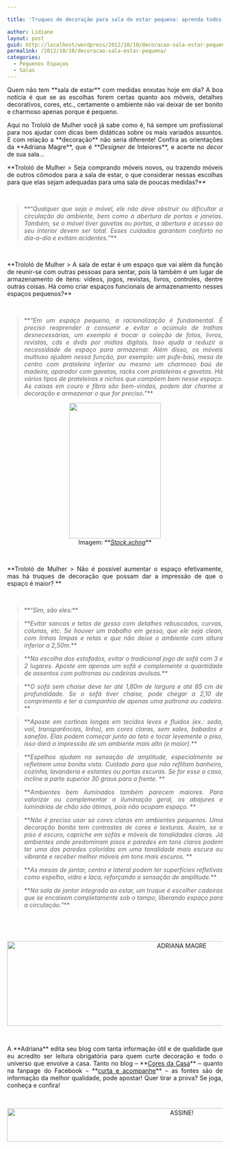 ```yaml
---

title: 'Truques de decoração para sala de estar pequena: aprenda todos!'

author: Lidiane
layout: post
guid: http://localhost/wordpress/2012/10/10/decoracao-sala-estar-pequena/
permalink: /2012/10/10/decoracao-sala-estar-pequena/
categories:
  - Pequenos Espaços
  - Salas
---
```

<p style="text-align: justify;">
  Quem não tem **sala de estar** com medidas enxutas hoje em dia? A boa notícia é que se as escolhas forem certas quanto aos móveis, detalhes decorativos, cores, etc., certamente o ambiente não vai deixar de ser bonito e charmoso apenas porque é pequeno.
</p>

<p style="text-align: justify;" align="justify">
  Aqui no Trololó de Mulher você já sabe como é, há sempre um profissional para nos ajudar com dicas bem didáticas sobre os mais variados assuntos. E com relação a **decoração** não seria diferente! Confira as orientações da **Adriana Magre**, que é **<em>Designer</em> de Inteiores**, e acerte no <em>decor</em> de sua sala…
</p>

<!--more-->

<p align="justify">
  **Trololó de Mulher > Seja comprando móveis novos, ou trazendo móveis de outros cômodos para a sala de estar, o que considerar nessas escolhas para que elas sejam adequadas para uma sala de poucas medidas?**
</p>

&nbsp;

> <p align="justify">
>   **“<em>Qualquer que seja o móvel, ele não deve obstruir ou dificultar a circulação do ambiente, bem como a abertura de portas e janelas. Também, se o móvel tiver gavetas ou portas, a abertura e acesso ao seu interior devem ser total. Esses cuidados garantem conforto no dia-a-dia e evitam acidentes.</em>”**
> </p>

&nbsp;

<p align="justify">
  **Trololó de Mulher > A sala de estar é um espaço que vai além da função de reunir-se com outras pessoas para sentar, pois lá também é um lugar de armazenamento de itens: vídeos, jogos, revistas, livros, controles, dentre outras coisas. Há como criar espaços funcionais de armazenamento nesses espaços pequenos?**
</p>

&nbsp;

> <p align="justify">
>   **<em>“Em um espaço pequeno, a racionalização é fundamental. É preciso reaprender a consumir e evitar o acúmulo de tralhas desnecessárias, um exemplo é trocar a coleção de fotos, livros, revistas, cds e dvds por mídias digitais. Isso ajuda a reduzir a necessidade de espaço para armazenar. </em><em>Além disso, os móveis multiuso ajudam nessa função, por exemplo: um pufe-baú, mesa de centro com prateleira inferior ou mesmo um charmoso baú de madeira, aparador com gavetas, racks com prateleiras e gavetas. Há vários tipos de prateleiras e nichos que compõem bem nesse espaço. As caixas em couro e fibra são bem-vindas, podem dar charme a decoração e armazenar o que for preciso.”</em>**
> </p>

<p align="center">
  <a href="http://www.trololodemulher.com.br/2012/10/10/decoracao-sala-estar-pequena/decoracao-sala-estar-pequena-2/" rel="attachment wp-att-9219"><img class="alignnone size-full wp-image-9219" title="DECORACAO-SALA-ESTAR-PEQUENA" src="http://www.trololodemulher.com.br/blog/wp-content/uploads/2012/10/DECORACAO-SALA-ESTAR-PEQUENA.png" alt="" width="214" height="316" /></a><br /> Imagem: **<em><a href="http://www.sxc.hu/" target="_blank">Stock.xchng</a></em>**
</p>

&nbsp;

<p align="justify">
  **Trololó de Mulher > Não é possível aumentar o espaço efetivamente, mas há truques de decoração que possam dar a impressão de que o espaço é maior? **
</p>

&nbsp;

> <p align="justify">
>   **“<em>Sim, são eles:</em>**
> </p>

> <p align="justify">
>   **<em>Evitar sancas e tetos de gesso com detalhes rebuscados, curvas, colunas, etc. Se houver um trabalho em gesso, que ele seja clean, com linhas limpas e retas e que não deixe o ambiente com altura inferior a 2,50m.</em>**
> </p>

> <p align="justify">
>   **<em>Na escolha dos estofados, evitar o tradicional jogo de sofá com 3 e 2 lugares. Aposte em apenas um sofá e complemente a quantidade de assentos com poltronas ou cadeiras avulsas.</em>**
> </p>

> <p align="justify">
>   **<em>O sofá sem chaise deve ter até 1,80m de largura e até 85 cm de profundidade. Se o sofá tiver chaise, pode chegar a 2,10 de comprimento e ter a companhia de apenas uma poltrona ou cadeira. </em>**
> </p>

> <p align="justify">
>   **<em>Aposte em cortinas longas em tecidos leves e fluidos (ex.: seda, voil, transparências, linho), em cores claras, sem xales, babados e sanefas. Elas podem começar junto ao teto e tocar levemente o piso, isso dará a impressão de um ambiente mais alto (e maior).</em>**
> </p>

> <p align="justify">
>   **<em>Espelhos ajudam na sensação de amplitude, especialmente se refletirem uma bonita vista. Cuidado para que não reflitam banheiro, cozinha, lavanderia e estantes ou portas escuras. Se for esse o caso, incline a parte superior 30 graus para a frente. </em>**
> </p>

> <p align="justify">
>   **<em>Ambientes bem iluminados também parecem maiores. Para valorizar ou complementar a iluminação geral, os abajures e luminárias de chão são ótimos, pois não ocupam espaço. </em>**
> </p>

> <p align="justify">
>   **<em>Não é preciso usar só cores claras em ambientes pequenos. Uma decoração bonita tem contrastes de cores e texturas. Assim, se o piso é escuro, capriche em sofás e móveis de tonalidades claras. Já ambientes onde predominam pisos e paredes em tons claros podem ter uma das paredes coloridas em uma tonalidade mais escura ou vibrante e receber melhor móveis em tons mais escuros. </em>**
> </p>

> <p align="justify">
>   **<em>As mesas de jantar, centro e lateral podem ter superfícies refletivas como espelho, vidro e laca, reforçando a sensação de amplitude.</em>**
> </p>

> <p align="justify">
>   **<em>Na sala de jantar integrada ao estar, um truque é escolher cadeiras que se encaixem completamente sob o tampo, liberando espaço para a circulação.”</em>**
> </p>

&nbsp;

&nbsp;

<p align="center">
  <img class="alignnone size-full wp-image-12866" src="http://www.trololodemulher.com.br/blog/wp-content/uploads/2016/08/ADRIANA-MAGRE.jpg" alt="ADRIANA MAGRE" width="800" height="197" />
</p>

&nbsp;

<p align="justify">
  A **Adriana** edita seu blog com tanta informação útil e de qualidade que eu acredito ser leitura obrigatória para quem curte decoração e todo o universo que envolve a casa. Tanto no blog – **<a href="http://www.coresdacasa.com.br/" target="_blank">Cores da Casa</a>** – quanto na fanpage do Facebook – **<a href="https://www.facebook.com/coresdacasa" target="_blank">curta e acompanhe</a>** – as fontes são de informação da melhor qualidade, pode apostar! Quer tirar a prova? Se joga, conheça e confira!
</p>

&nbsp;

<p align="center">
  <a href="http://feedburner.google.com/fb/a/mailverify?uri=blogBichaFemea&loc=en_US" target="_blank"><img class="alignnone size-full wp-image-10439" src="http://www.trololodemulher.com.br/blog/wp-content/uploads/2014/09/ASSINE.png" alt="ASSINE!" width="800" height="78" /></a>
</p>